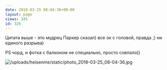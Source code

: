 ```yaml
---
date: 2018-03-25 08:04:36+00:00
layout: page
views: 345
id: 326
---
```


Цитата выше - это мудрец Паркер сказал) все ок с головой, правда ;) ни единого разрыва)

PS чорд, и фотка с балконом не специально, просто совпало))



![/uploads/heisenme/static/photo_2018-03-25_08-04-36.jpg](/uploads/heisenme/static/photo_2018-03-25_08-04-36.jpg)
